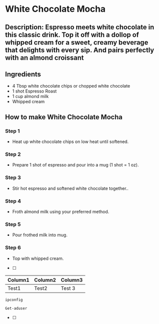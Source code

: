 # White Chocolate Mocha​


## Description: Espresso meets white chocolate in this classic drink. Top it off with a dollop of whipped cream for a sweet, creamy beverage that delights with every sip. And pairs perfectly with an almond croissant


## Ingredients

- 4 Tbsp white chocolate chips or chopped white chocolate
- 1 shot Espresso Roast
- 1 cup almond milk
- Whipped cream

## How to make White Chocolate Mocha​

### Step 1

- Heat up white chocolate chips on low heat until softened.

### Step 2

- Prepare 1 shot of espresso and pour into a mug (1 shot = 1 oz).

### Step 3

- Stir hot espresso and softened white chocolate together..

### Step 4

- Froth almond milk using your preferred method.

### Step 5

- Pour frothed milk into mug.

### Step 6

- Top with whipped cream.


- [ ]



| Column1 | Column2 | Column3|
|---------|---------|--------|
| Test1   | Test2   | Test 3 |

`ipconfig`

```
Get-aduser
```

- [ ]

